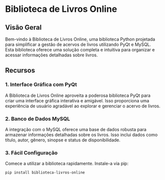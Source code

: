 # Biblioteca de Livros Online

## Visão Geral

Bem-vindo à Biblioteca de Livros Online, uma biblioteca Python projetada para simplificar a gestão de acervos de livros utilizando PyQt e MySQL. Esta biblioteca oferece uma solução completa e intuitiva para organizar e acessar informações detalhadas sobre livros.

## Recursos

### 1. Interface Gráfica com PyQt
A Biblioteca de Livros Online aproveita a poderosa biblioteca PyQt para criar uma interface gráfica interativa e amigável. Isso proporciona uma experiência de usuário agradável ao explorar e gerenciar o acervo de livros.

### 2. Banco de Dados MySQL
A integração com o MySQL oferece uma base de dados robusta para armazenar informações detalhadas sobre os livros. Isso inclui dados como título, autor, gênero, sinopse e status de disponibilidade.

### 3. Fácil Configuração
Comece a utilizar a biblioteca rapidamente. Instale-a via pip:

```bash
pip install biblioteca-livros-online
```
